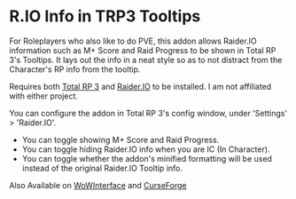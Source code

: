 # R.IO Info in TRP3 Tooltips

For Roleplayers who also like to do PVE, this addon allows Raider.IO information such as M+ Score and Raid Progress to be shown in Total RP 3's Tooltips.
It lays out the info in a neat style so as to not distract from the Character's RP info from the tooltip.

Requires both [Total RP 3](https://github.com/Total-RP/Total-RP-3) and [Raider.IO](https://github.com/RaiderIO/raiderio-addon) to be installed. I am not affiliated with either project.

You can configure the addon in Total RP 3's config window, under 'Settings' > 'Raider.IO'.

<ul>
<li>You can toggle showing M+ Score and Raid Progress.</li>
<li>You can toggle hiding Raider.IO info when you are IC (In Character).</li>
<li>You can toggle whether the addon's minified formatting will be used instead of the original Raider.IO Tooltip info.</li>
</ul>

Also Available on [WoWInterface](https://www.wowinterface.com/downloads/info25708-R.IOInfoinTRP3Tooltips.html) and [CurseForge](https://www.curseforge.com/wow/addons/raider-io-total-rp-3-tooltips)